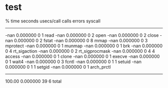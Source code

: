 test
====
% time     seconds  usecs/call     calls    errors syscall
------ ----------- ----------- --------- --------- ----------------
  -nan    0.000000           0         1           read
  -nan    0.000000           0         2           open
  -nan    0.000000           0         2           close
  -nan    0.000000           0         2           fstat
  -nan    0.000000           0         8           mmap
  -nan    0.000000           0         3           mprotect
  -nan    0.000000           0         1           munmap
  -nan    0.000000           0         1           brk
  -nan    0.000000           0         4           rt_sigaction
  -nan    0.000000           0         2           rt_sigprocmask
  -nan    0.000000           0         4         4 access
  -nan    0.000000           0         1           clone
  -nan    0.000000           0         1           execve
  -nan    0.000000           0         1           wait4
  -nan    0.000000           0         3           fcntl
  -nan    0.000000           0         1         1 setuid
  -nan    0.000000           0         1         1 setgid
  -nan    0.000000           0         1           arch_prctl
------ ----------- ----------- --------- --------- ----------------
100.00    0.000000                    39         6 total
